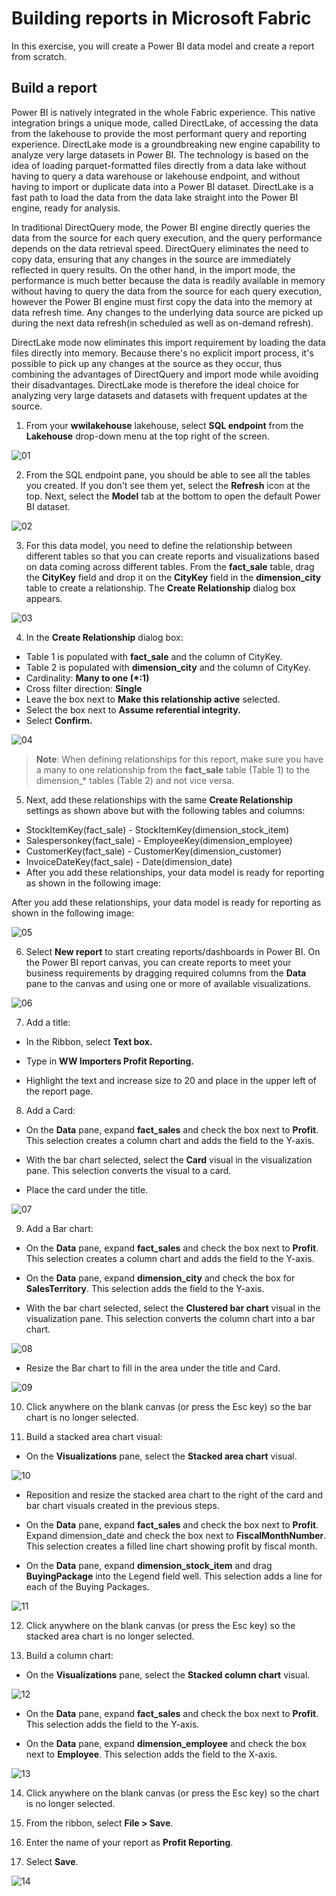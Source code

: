 # Building reports in Microsoft Fabric

In this exercise, you will create a Power BI data model and create a report from scratch.

## Build a report
Power BI is natively integrated in the whole Fabric experience. This native integration brings a unique mode, called DirectLake, of accessing the data from the lakehouse to provide the most performant query and reporting experience. DirectLake mode is a groundbreaking new engine capability to analyze very large datasets in Power BI. The technology is based on the idea of loading parquet-formatted files directly from a data lake without having to query a data warehouse or lakehouse endpoint, and without having to import or duplicate data into a Power BI dataset. DirectLake is a fast path to load the data from the data lake straight into the Power BI engine, ready for analysis.

In traditional DirectQuery mode, the Power BI engine directly queries the data from the source for each query execution, and the query performance depends on the data retrieval speed. DirectQuery eliminates the need to copy data, ensuring that any changes in the source are immediately reflected in query results. On the other hand, in the import mode, the performance is much better because the data is readily available in memory without having to query the data from the source for each query execution, however the Power BI engine must first copy the data into the memory at data refresh time. Any changes to the underlying data source are picked up during the next data refresh(in scheduled as well as on-demand refresh).

DirectLake mode now eliminates this import requirement by loading the data files directly into memory. Because there's no explicit import process, it's possible to pick up any changes at the source as they occur, thus combining the advantages of DirectQuery and import mode while avoiding their disadvantages. DirectLake mode is therefore the ideal choice for analyzing very large datasets and datasets with frequent updates at the source.

1. From your **wwilakehouse** lakehouse, select **SQL endpoint** from the **Lakehouse** drop-down menu at the top right of the screen.

![01](../media/12/01.png)

2. From the SQL endpoint pane, you should be able to see all the tables you created. If you don't see them yet, select the **Refresh** icon at the top. Next, select the **Model** tab at the bottom to open the default Power BI dataset.

![02](../media/12/02.png)

3. For this data model, you need to define the relationship between different tables so that you can create reports and visualizations based on data coming across different tables. From the **fact_sale** table, drag the **CityKey** field and drop it on the **CityKey** field in the **dimension_city** table to create a relationship. The **Create Relationship** dialog box appears.

![03](../media/12/03.png)

4. In the **Create Relationship** dialog box:
   
- Table 1 is populated with **fact_sale** and the column of CityKey.
- Table 2 is populated with **dimension_city** and the column of CityKey.
- Cardinality: **Many to one (*:1)**
- Cross filter direction: **Single**
- Leave the box next to **Make this relationship active** selected.
- Select the box next to **Assume referential integrity.**
- Select **Confirm.**
  
![04](../media/12/04.png)

> **Note**: When defining relationships for this report, make sure you have a many to one relationship from the **fact_sale** table (Table 1) to the dimension_* tables (Table 2) and not vice versa.


5. Next, add these relationships with the same **Create Relationship** settings as shown above but with the following tables and columns:

- StockItemKey(fact_sale) - StockItemKey(dimension_stock_item)
- Salespersonkey(fact_sale) - EmployeeKey(dimension_employee)
- CustomerKey(fact_sale) - CustomerKey(dimension_customer)
- InvoiceDateKey(fact_sale) - Date(dimension_date)
- After you add these relationships, your data model is ready for reporting as shown in the following image:

After you add these relationships, your data model is ready for reporting as shown in the following image:

![05](../media/12/05.png)


6. Select **New report** to start creating reports/dashboards in Power BI. On the Power BI report canvas, you can create reports to meet your business requirements by dragging required columns from the **Data** pane to the canvas and using one or more of available visualizations.

![06](../media/12/06.png)


7. Add a title:

- In the Ribbon, select **Text box.**

- Type in **WW Importers Profit Reporting.**

- Highlight the text and increase size to 20 and place in the upper left of the report page.


8. Add a Card:

- On the **Data** pane, expand **fact_sales** and check the box next to **Profit**. This selection creates a column chart and adds the field to the Y-axis.

- With the bar chart selected, select the **Card** visual in the visualization pane. This selection converts the visual to a card.

- Place the card under the title.

![07](../media/12/07.png)

9. Add a Bar chart:

- On the **Data** pane, expand **fact_sales** and check the box next to **Profit**. This selection creates a column chart and adds the field to the Y-axis.

- On the **Data** pane, expand **dimension_city** and check the box for **SalesTerritory**. This selection adds the field to the Y-axis.

- With the bar chart selected, select the **Clustered bar chart** visual in the visualization pane. This selection converts the column chart into a bar chart.

![08](../media/12/08.png)

- Resize the Bar chart to fill in the area under the title and Card.

![09](../media/12/09.png)


10. Click anywhere on the blank canvas (or press the Esc key) so the bar chart is no longer selected.

11. Build a stacked area chart visual:

- On the **Visualizations** pane, select the **Stacked area chart** visual.

![10](../media/12/10.png)

- Reposition and resize the stacked area chart to the right of the card and bar chart visuals created in the previous steps.

- On the **Data** pane, expand **fact_sales** and check the box next to **Profit**. Expand dimension_date and check the box next to **FiscalMonthNumber**. This selection creates a filled line chart showing profit by fiscal month.

- On the **Data** pane, expand **dimension_stock_item** and drag **BuyingPackage** into the Legend field well. This selection adds a line for each of the Buying Packages.

![11](../media/12/11.png)


12. Click anywhere on the blank canvas (or press the Esc key) so the stacked area chart is no longer selected.

13. Build a column chart:
- On the **Visualizations** pane, select the **Stacked column chart** visual.

![12](../media/12/13.png)

- On the **Data** pane, expand **fact_sales** and check the box next to **Profit**. This selection adds the field to the Y-axis.

- On the **Data** pane, expand **dimension_employee** and check the box next to **Employee**. This selection adds the field to the X-axis.

![13](../media/12/13.png)

14. Click anywhere on the blank canvas (or press the Esc key) so the chart is no longer selected.

15. From the ribbon, select **File > Save**.

16. Enter the name of your report as **Profit Reporting**.

17. Select **Save**.

![14](../media/12/14.png)


